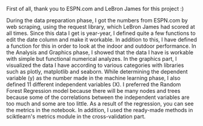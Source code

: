 First of all, thank you to ESPN.com and LeBron James for this project :)

During the data preparation phase, I got the numbers from ESPN.com by web scraping, using the request library, which LeBron James had scored at all times. Since this data I get is year-year, I defined quite a few functions to edit the date column and make it workable. In addition to this, I have defined a function for this in order to look at the indoor and outdoor performance. In the Analysis and Graphics phase, I showed that the data I have is workable with simple but functional numerical analyzes. In the graphics part, I visualized the data I have according to various categories with libraries such as plotly, matplotlib and seaborn. While determining the dependent variable (y) as the number made in the machine learning phase, I also defined 11 different independent variables (X). I preferred the Random Forest Regression model because there will be many nodes and trees because some of the correlations between the independent variables are too much and some are too little. As a result of the regression, you can see the metrics in the notebook. In addition, I used the ready-made methods in sciktlearn's metrics module in the cross-validation part.
